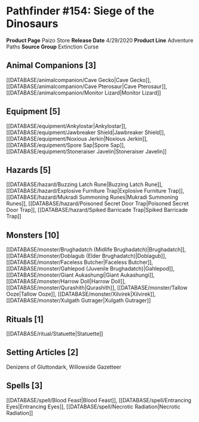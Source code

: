 ﻿---
id: '31'
name: Pathfinder 154. Siege of the Dinosaurs
rarity: Common
type: Source

---
# Pathfinder #154: Siege of the Dinosaurs

**Product Page** Paizo Store
**Release Date** 4/29/2020
**Product Line** Adventure Paths
**Source Group** Extinction Curse

## Animal Companions [3]

[[DATABASE/animalcompanion/Cave Gecko|Cave Gecko]], [[DATABASE/animalcompanion/Cave Pterosaur|Cave Pterosaur]], [[DATABASE/animalcompanion/Monitor Lizard|Monitor Lizard]]

## Equipment [5]

[[DATABASE/equipment/Ankylostar|Ankylostar]], [[DATABASE/equipment/Jawbreaker Shield|Jawbreaker Shield]], [[DATABASE/equipment/Noxious Jerkin|Noxious Jerkin]], [[DATABASE/equipment/Spore Sap|Spore Sap]], [[DATABASE/equipment/Stoneraiser Javelin|Stoneraiser Javelin]]

## Hazards [5]

[[DATABASE/hazard/Buzzing Latch Rune|Buzzing Latch Rune]], [[DATABASE/hazard/Explosive Furniture Trap|Explosive Furniture Trap]], [[DATABASE/hazard/Mukradi Summoning Runes|Mukradi Summoning Runes]], [[DATABASE/hazard/Poisoned Secret Door Trap|Poisoned Secret Door Trap]], [[DATABASE/hazard/Spiked Barricade Trap|Spiked Barricade Trap]]

## Monsters [10]

[[DATABASE/monster/Brughadatch (Midlife Brughadatch)|Brughadatch]], [[DATABASE/monster/Doblagub (Elder Brughadatch)|Doblagub]], [[DATABASE/monster/Faceless Butcher|Faceless Butcher]], [[DATABASE/monster/Gahlepod (Juvenile Brughadatch)|Gahlepod]], [[DATABASE/monster/Giant Aukashungi|Giant Aukashungi]], [[DATABASE/monster/Harrow Doll|Harrow Doll]], [[DATABASE/monster/Qurashith|Qurashith]], [[DATABASE/monster/Tallow Ooze|Tallow Ooze]], [[DATABASE/monster/Xilvirek|Xilvirek]], [[DATABASE/monster/Xulgath Gutrager|Xulgath Gutrager]]

## Rituals [1]

[[DATABASE/ritual/Statuette|Statuette]]

## Setting Articles [2]

Denizens of Gluttondark, Willowside Gazetteer

## Spells [3]

[[DATABASE/spell/Blood Feast|Blood Feast]], [[DATABASE/spell/Entrancing Eyes|Entrancing Eyes]], [[DATABASE/spell/Necrotic Radiation|Necrotic Radiation]]